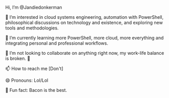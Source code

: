 Hi, I’m @Jandiedonkerman

👀 I’m interested in cloud systems engineering, automation with PowerShell, philosophical discussions on technology and existence, and exploring new tools and methodologies.

🌱 I’m currently learning more PowerShell, more cloud, more everything and integrating personal and professional workflows.

💞️ I’m not looking to collaborate on anything right now, my work-life balance is broken. 🤣

📫 How to reach me [Don't]

😄 Pronouns: Lol/Lol

🥓 Fun fact: Bacon is the best. 

<!---
Jandiedonkderman/Jandiedonkderman is a ✨ special ✨ repository because its `README.md` (this file) appears on your GitHub profile.
You can click the Preview link to take a look at your changes.
--->
